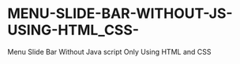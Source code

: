 # MENU-SLIDE-BAR-WITHOUT-JS-USING-HTML_CSS-
Menu Slide Bar Without Java script Only Using HTML and CSS
